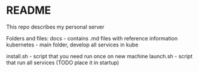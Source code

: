 # README #

This repo describes my personal server

Folders and files:
docs - contains .md files with reference information
kubernetes - main folder, develop all services in kube

install.sh - script that you need run once on new machine
launch.sh - script that run all services (TODO place it in startup)
